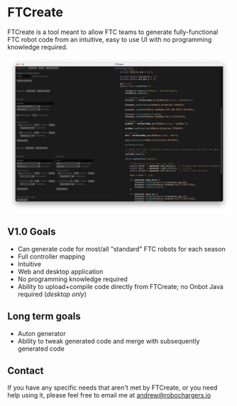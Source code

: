 # FTCreate

FTCreate is a tool meant to allow FTC teams to generate fully-functional FTC robot code from an intuitive, easy to use
UI with no programming knowledge required.

![FTCreate screenshot](https://raw.githubusercontent.com/CyanBlob/FTCreate/main/ftcreate_screenshot.png)

## V1.0 Goals

- Can generate code for most/all "standard" FTC robots for each season
- Full controller mapping
- Intuitive
- Web and desktop application
- No programming knowledge required
- Ability to upload+compile code directly from FTCreate; no Onbot Java required (_desktop only_)

## Long term goals

- Auton generator
- Ability to tweak generated code and merge with subsequently generated code

## Contact

If you have any specific needs that aren't met by FTCreate, or you need help using it, please feel free to email me
at [andrew@robochargers.io](mailto:andrew@robochargers.io)